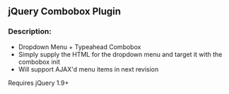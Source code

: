 <h2>jQuery Combobox Plugin</h2>

<h3>Description:</h3>
<ul>
    <li>Dropdown Menu + Typeahead Combobox</li>
    <li>Simply supply the HTML for the dropdown menu and target it with the combobox init</li>
    <li>Will support AJAX'd menu items in next revision</li>
</ul>

<p>Requires jQuery 1.9+</p>
